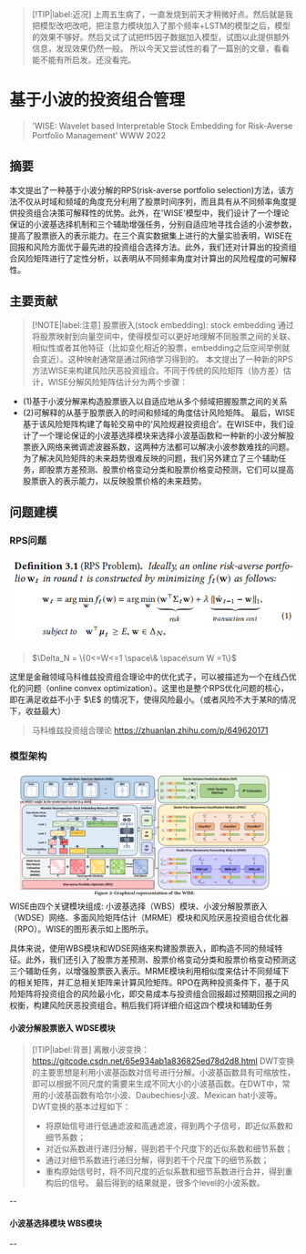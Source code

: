 > [!TIP|label:近况]
> 上周五生病了，一直发烧到前天才稍微好点。然后就是我把模型改吧改吧，把注意力模块加入了那个频率+LSTM的模型之后，模型的效果不够好。然后又试了试把ff5因子数据加入模型，试图以此提供额外信息，发现效果仍然一般。
> 所以今天又尝试性的看了一篇别的文章，看看能不能有所启发。还没看完。
# 基于小波的投资组合管理
> 'WISE: Wavelet based Interpretable Stock Embedding for Risk-Averse Portfolio Management'   WWW 2022
## 摘要
本文提出了一种基于小波分解的RPS(risk-averse portfolio selection)方法，该方法不仅从时域和频域的角度充分利用了股票时间序列，而且具有从不同频率角度提供投资组合决策可解释性的优势。此外，在'WISE'模型中，我们设计了一个理论保证的小波基选择机制和三个辅助增强任务，分别自适应地寻找合适的小波参数，提高了股票嵌入的表示能力。在三个真实数据集上进行的大量实验表明，WISE在回报和风险方面优于最先进的投资组合选择方法。此外，我们还对计算出的投资组合风险矩阵进行了定性分析，以表明从不同频率角度对计算出的风险程度的可解释性。
## 主要贡献
> [!NOTE|label:注意]
>股票嵌入(stock embedding): stock embedding 通过将股票映射到向量空间中，使得模型可以更好地理解不同股票之间的关联、相似性或者其他特征（比如变化相近的股票，embedding之后空间举例就会变近）。这种映射通常是通过网络学习得到的。
本文提出了一种新的RPS方法WISE来构建风险厌恶投资组合。不同于传统的风险矩阵（协方差）估计，WISE分解风险矩阵估计分为两个步骤： 
- (1)基于小波分解来构造股票嵌入以自适应地从多个频域把握股票之间的关系 
- (2)可解释的从基于股票嵌入的时间和频域的角度估计风险矩阵。
最后，WISE基于该风险矩阵构建了每轮交易中的‘风险规避投资组合’。在WISE中，我们设计了一个理论保证的小波基选择模块来选择小波基函数和一种新的小波分解股票嵌入网络来微调滤波器系数，这两种方法都可以解决小波参数难找的问题。
为了解决风险矩阵的未来趋势很难反映的问题，我们另外建立了三个辅助任务，即股票方差预测、股票价格变动分类和股票价格变动预测，它们可以提高股票嵌入的表示能力，以反映股票价格的未来趋势。

## 问题建模
### RPS问题
![RPS_P](image/RPS_problem.png)
> $\Delta_N = \{0<=W<=1 \space\& \space\sum W =1\}$ 

这里是金融领域马科维兹投资组合理论中的优化式子，可以被描述为一个在线凸优化的问题（online convex optimization）。这里也是整个RPS优化问题的核心，即在满足收益不小于 $\E$ 的情况下，使得风险最小。（或者风险不大于某R的情况下，收益最大）
> 马科维兹投资组合理论 https://zhuanlan.zhihu.com/p/649620171
### 模型架构
![wise_model](image/WISE_model.png)
WISE由四个关键模块组成: 小波基选择（WBS）模块、小波分解股票嵌入（WDSE）网络、多面风险矩阵估计（MRME）模块和风险厌恶投资组合优化器（RPO）。WISE的图形表示如上图所示。

具体来说，使用WBS模块和WDSE网络来构建股票嵌入，即构造不同的频域特征。此外，我们还引入了股票方差预测、股票价格变动分类和股票价格变动预测这三个辅助任务，以增强股票嵌入表示。MRME模块利用相似度来估计不同频域下的相关矩阵，并汇总相关矩阵来计算风险矩阵。RPO在两种投资条件下，基于风险矩阵将投资组合的风险最小化，即交易成本与投资组合回报超过预期回报之间的权衡，构建风险厌恶投资组合。稍后我们将详细介绍这四个模块和辅助任务
#### 小波分解股票嵌入 WDSE模块
> [!TIP|label:背景]
> 离散小波变换：https://gitcode.csdn.net/65e934ab1a836825ed78d2d8.html
> DWT变换的主要思想是利用小波基函数对信号进行分解。小波基函数具有可缩放性，即可以根据不同尺度的需要来生成不同大小的小波基函数。在DWT中，常用的小波基函数有哈尔小波、Daubechies小波、Mexican hat小波等。
> DWT变换的基本过程如下：
> - 将原始信号进行低通滤波和高通滤波，得到两个子信号，即近似系数和细节系数；
> - 对近似系数进行递归分解，得到若干个尺度下的近似系数和细节系数；
> - 通过对细节系数进行递归分解，得到若干个尺度下的细节系数；
> - 重构原始信号时，将不同尺度的近似系数和细节系数进行合并，得到重构后的信号。
> 最后得到的结果就是，很多个level的小波系数。

--                    
#### 小波基选择模块 WBS模块
--
<!-- 
## 一些基本定义

### Contingent Claims（状态资产）
![]()
Contingent claims 的中文学名并不直观，我们这里用它的直观含义来称呼它 &mdash; <strong>状态资产，即 contingent claims 是在未来某一个状态下有 1 块钱回报而在其他状态下回报为 0 的资产。</strong>

假设未来的状态空间 $\mathcal{S}$ 中有 $S$ 个状态（$S < \infty$）。一个在状态 $s$ 下有 1 块钱回报的状态资产价格为 $pc(s),\ s \in \mathcal{S}$。那么一个回报为 $x$ 的资产价格可以表示为
f
$$
\begin{equation}
    p(x) = \sum\limits_{s \in \mathcal{S}} pc(s) x(s) \label{1}
\end{equation}
$$

其中 $x(s)$ 代表这个资产在状态 $s$ 下的回报。

假设状态 $s$ 发生的概率是 $\pi(s)$，我们可以把 $\eqref{1}$ 式写成期望的形式：

$$
\begin{align}
    p(x) &= \sum\limits_{s \in \mathcal{S}} pc(s) x(s) \notag \\
    &= \sum\limits_{s\in \mathcal{S}} \pi(s) \frac{pc(s)}{\pi(s)} x(s) \notag \\ 
    &= \E_{\mathcal{S}}\left[\frac{pc(s)}{\pi(s)} x(s) \right] \label{2}
\end{align}
$$

### SDF（随机折现因子）

定义 $m(s) = \frac{pc(s)}{\pi(s)}$，由 $\eqref{2}$ 式我们得到了定价公式

$$
\begin{equation}
    p = \E(m x)
\end{equation}
$$

> [!NOTE|label:注意]
> 这里将 $\E_{\mathcal{S}}(\cdot)$ 简写为 $\E(\cdot)$，将 $m(s)$ 和 $x(s)$ 简写为 $m$ 和 $x$。

我们称 <strong>$m$ 为随机折现因子（Stochastic Discount Factor，SDF），因为它是将回报 $x$ 折现回价格 $p$ 的随机变量。</strong>SDF 这个随机变量在状态 $s$ 下的取值为 $m(s)$。

### 风险中性概率

如果存在无风险资产，即在任何状态都可以获得 1 块钱的回报，那么它的价格就应该为 $\E(m)$，总收益率（gross return）为 $R_f = \frac{1}{\E(m)}$。**在风险中性的测度下，额外的风险并不会带来额外的回报**，记为 

$$
\begin{equation}
    \E^{*}(R) = \frac{\E^{*}(x)}{p} = R_f = \frac{1}{\E(m)}
\end{equation}
$$

其中 $\E^{*}(\cdot)$ 代表风险中性测度，$R$ 是某个回报为 $x$，价格为 $p$ 的资产的总收益率。

由此我们可以得到风险中性概率 $\pi^{*}$ 的定义：

$$
p = \E(m) \E^{*}(x) = \E(m) \sum\limits_{s \in S} \pi^{*}(s) x(s) = \sum\limits_{s \in S} \pi(s) m(s) x(s)
$$

$$
\begin{equation}
    \implies \pi^{*}(s) = \frac{m(s)}{\E(m)} \pi(s)
\end{equation}
$$

## 从几何的角度理解定价

我们已经从代数的角度定义了资产定价中的一些基本概念，这些概念可以用另一个角度来看待 &mdash; 几何。从几何的角度可以方便我们去更进一步地理解定价。

### 用向量表示随机变量

以状态为维度，我们可以将随机变量在不同状态的取值组合成一个向量。比如回报 $x$ 可以表示为

$$
x = \begin{bmatrix} x(s_1) \\ x(s_2) \\ \vdots \\ x(s_S) \end{bmatrix}
$$

### 回报空间

#### 完备市场下的回报空间

完备市场需要满足以下两个条件：

1. 交易费用忽略不计；
2. 每个资产在每个状态 $s$ 下都有一个价格 $p(x;\ s)$。

假设市场是完备的，那么所有状态资产都存在，即我们可以定义回报空间 $\underline{X} = \mathbb{R}^{S}$（因为我们有 $S$ 个状态），所有状态资产的回报可以看作是回报空间中的一组标准正交基。

> 这里应该有张图。

<strong>然而仅凭这个回报空间并不能表征不同状态发生的概率，也就不能定价，我们需要一个辅助的向量来更好地实现几何上的理解。</strong>定义不同状态资产的价格组成的向量为

$$
pc := \begin{bmatrix} pc(s_1) \\ pc(s_2) \\ \vdots \\ pc(s_S) \end{bmatrix}
$$

根据无套利，随机变量 $m$ 应该大于 $0$，也就是 $m$ 在各个状态的分量 $m(s) > 0$，则 $pc(s) = m(s) \pi(s) > 0$，因此 $pc$ 在回报空间中可以表示为一个指向第一象限的向量。

> 这里应该有张图。

根据 $\eqref{1}$ 式，资产价格可以通过将回报投影到 $pc$ 上得到，即

$$
\begin{equation}
    p(x) = pc \cdot x = \left\vert pc \right\vert \left\vert x \right\vert \cos(\theta) \label{6}
\end{equation}
$$

其中 $\cdot$ 代表向量点乘（内积），$\left\vert \cdot \right\vert$ 代表向量的模长，$\theta$ 是 $pc$ 与回报 $x$ 之间的夹角。

> [!TIP|label:提示]
> 由此我们知道，**相同价格的回报投影到 $pc$ 上会具有相同的长度**：$\left\vert x \right\vert \cos(\theta) = \frac{p(x)}{\left\vert pc \right\vert}$。

考虑以下两种特殊情况：

- 超额收益率：价格为 $0$

    - 根据 $\eqref{6}$ 式，$p(x) = 0$ 代表超额收益率与 $pc$ 的内积为 $0$，即**任意超额收益率在回报空间中都应该与 $pc$ 正交。**

    > 这里应该有张图。

- 总收益率：价格为 $1$
    - 根据 $\eqref{6}$ 式，$p(x) = 1$ 代表总收益率与 $pc$ 的内积为 $1$，即任意总收益率在 $pc$ 上的投影长度都为 $\frac{1}{\left\vert pc \right\vert}$。

    > 这里应该有张图。

#### 不完备市场下的回报空间

现实中的市场是不完备的，除了有交易费用外，也并不是所有状态都存在状态资产。因此，在市场不完备的情况下，回报空间并不是 $\mathbb{R}^{S}$，而是它的一个真子集，记为 $\underline{X} \subsetneqq \mathbb{R}^{S}$。

我们**要求回报空间对线性运算是封闭的，即投资者可以通过构造投资组合得到新的回报**，数学定义如下：

$$
x_1,\ x_2 \in \underline{X} \implies a x_1 + b x_2 \in \underline{X},\quad \forall a,\ b \in \mathbb{R}
$$

> [!NOTE|label:注意]
> 在[完备市场下的回报空间](#完备市场下的回报空间)我们并没有额外做这个要求，是因为 $\mathbb{R}^{S}$ 本来就满足线性运算封闭。

当然，现实中投资者可能面临其他的交易限制，比如卖空限制、买卖价差、杠杆限制等等，这些限制都可以通过对回报空间做要求来满足。

### 价格与 SDF 的性质

我们已经定义了回报空间，但想要定价，还需要知道价格与回报之间的关系。

**价格可以看作是从回报空间到实数空间的一个映射，记为 $p: \underline{X} \to \mathbb{R}$。一价定律告诉我们，这个映射是线性的**，数学定义如下：

$$
p(a x_1 + b x_2) = a p(x_1) + b p(x_2),\quad \forall a,\ b \in \mathbb{R}
$$

> [!NOTE|label:注意]
> 线性映射不代表 $p$ 是 $\underline{X}$ 的线性函数，线性函数从映射角度讲应该称作**仿射映射（affine map）**，即线性映射 + 平移（截距）。

如果存在 SDF，那么显然一价定律是满足的：

$$
\E[m (a x_1 + b x_2)] = a \E(m x_1) + b \E(m x_2)
$$

> [!NOTE|label:注意]
> 在几何的框架下我们会把回报 $x$ 看作向量，而在代数的框架下我们会把它看作随机变量。

但满足一价定律是否能推出 SDF 存在呢？假设回报空间 $\underline{X}$ 由 $N$ 个基础回报张成（$N$ 个个股），这组基和他们对应的价格分别记为

$$
x = \begin{bmatrix} x_1 \\ x_2 \\ \vdots \\ x_N \end{bmatrix},\ 
p = \begin{bmatrix} p_1 \\ p_2 \\ \vdots \\ p_N \end{bmatrix}
$$

这里 $x$ 中每个元素都是一个随机变量。则回报空间可以表示为 $\underline{X} = \left\{c' x \right\}_{c \in \mathbb{R}^{N}}$。



## References

Cochrane, J. H. (2009). Asset pricing (Rev. ed). Princeton University Press. -->